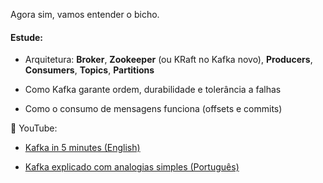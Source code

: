 Agora sim, vamos entender o bicho.

#### Estude:

- Arquitetura: **Broker**, **Zookeeper** (ou KRaft no Kafka novo), **Producers**, **Consumers**, **Topics**, **Partitions**
    
- Como Kafka garante ordem, durabilidade e tolerância a falhas
    
- Como o consumo de mensagens funciona (offsets e commits)
    

🎥 YouTube:

- [Kafka in 5 minutes (English)](https://www.youtube.com/watch?v=8utsD2ZhyJU)
    
- [Kafka explicado com analogias simples (Português)](https://www.youtube.com/watch?v=HWlrrqP8H84)